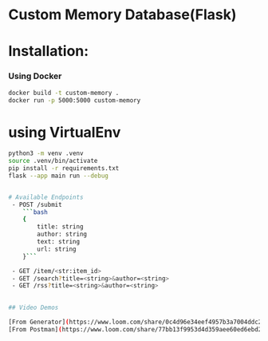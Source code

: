 # Custom Memory Database(Flask)

# Installation:

### Using Docker

```bash
docker build -t custom-memory .
docker run -p 5000:5000 custom-memory
```

# using VirtualEnv

```bash
python3 -m venv .venv
source .venv/bin/activate
pip install -r requirements.txt
flask --app main run --debug


# Available Endpoints
 - POST /submit
    ```bash
    {
        title: string
        author: string
        text: string
        url: string
    }```

 - GET /item/<str:item_id>
 - GET /search?title=<string>&author=<string>
 - GET /rss?title=<string>&author=<string>
    

## Video Demos

[From Generator](https://www.loom.com/share/0c4d96e34eef4957b3a7004ddc2b7687?sid=daf924d4-b617-4781-8bbd-56fb5311ec64)
[From Postman](https://www.loom.com/share/77bb13f9953d4d359aee60ed6ebd2a64?sid=21e82245-7f19-4025-b0cf-972973b55f9d)
